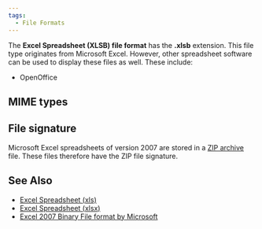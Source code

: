 ```yaml
---
tags:
  - File Formats
---
```

The **Excel Spreadsheet (XLSB) file format** has the **.xlsb** extension. This
file type originates from Microsoft Excel. However, other spreadsheet software
can be used to display these files as well. These include:

* OpenOffice

## MIME types

## File signature

Microsoft Excel spreadsheets of version 2007 are stored in a
[ZIP archive](zip_archive.md) file. These files therefore have the ZIP file
signature.

## See Also

* [Excel Spreadsheet (xls)](excel_spreadsheet_(xls).md)
* [Excel Spreadsheet (xlsx)](excel_spreadsheet_(xlsx).md)
* [Excel 2007 Binary File format by Microsoft](http://download.microsoft.com/download/0/B/E/0BE8BDD7-E5E8-422A-ABFD-4342ED7AD886/Excel2007BinaryFileFormat(xlsb)Specification.pdf)
